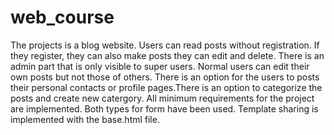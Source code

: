 # web_course
 
The projects is a blog website.
Users can read posts without registration.
If they register, they can also make posts they can edit and delete.
There is an admin part that is only visible to super users.
Normal users can edit their own posts but not those of others.
There is an option for the users to posts their personal contacts or 
profile pages.There is an option to categorize the posts and create new 
catergory. All minimum requirements for the project are implemented.
Both types for form have been used. Template sharing is implemented with the base.html
file.
